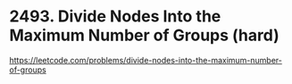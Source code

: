# 2493. Divide Nodes Into the Maximum Number of Groups (hard)

https://leetcode.com/problems/divide-nodes-into-the-maximum-number-of-groups
